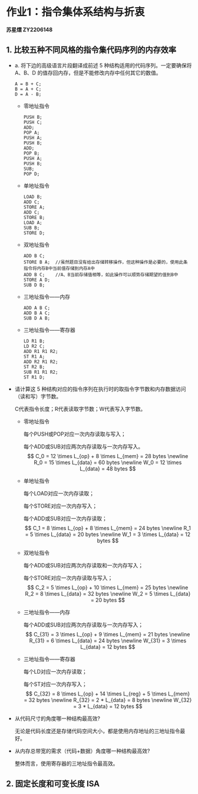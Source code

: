 # 作业1：指令集体系结构与折衷

**苏星熠 ZY2206148**

## 1.  比较五种不同风格的指令集代码序列的内存效率

- a. 将下边的高级语言片段翻译成前述 5 种结构适用的代码序列。一定要确保将 A、B、D 的值存回内存，但是不能修改内存中任何其它的数值。

  ```
  A = B + C;
  B = A + C;
  D = A - B;
  ```

  + 零地址指令

    ```
    PUSH B;
    PUSH C;
    ADD;
    POP A;
    PUSH A;
    PUSH B;
    ADD;
    POP B;
    PUSH A;
    PUSH B;
    SUB;
    POP D;
    ```

    

  + 单地址指令

    ```
    LOAD B;
    ADD C;
    STORE A;
    ADD C;
    STORE B;
    LOAD A;
    SUB B;
    STORE D;
    ```

    

  + 双地址指令

    ```
    ADD B C;
    STORE B A;	//虽然题目没有给出存储转移操作，但这种操作是必要的，使用此条指令将内存B中当前值存储到内存A中
    ADD B C;	//A、B当前存储值相等，如此操作可以顺势存储期望的值到B中
    STORE A D;
    SUB D B;
    ```

    

  + 三地址指令——内存

    ```
    ADD A B C;
    ADD B A C;
    SUB D A B;
    ```

    

  + 三地址指令——寄存器

    ```
    LD R1 B;
    LD R2 C;
    ADD R1 R1 R2;
    ST R1 A;
    ADD R2 R1 R2;
    ST R2 B;
    SUB R1 R1 R2;
    ST R1 D;
    ```

- 请计算这 5 种结构对应的指令序列在执行时的取指令字节数和内存数据访问（读和写）字节数。

  C代表指令长度；R代表读取字节数；W代表写入字节数。

  - 零地址指令

    每个PUSH或POP对应一次内存读取与写入；

    每个ADD或SUB对应两次内存读取与一次内存写入。
    $$
    C_0 = 12 \times L_{op} + 8 \times L_{mem} = 28 bytes \newline
    R_0 = 15 \times L_{data} = 60 bytes \newline
    W_0 = 12 \times L_{data} = 48 bytes
    $$

  - 单地址指令

    每个LOAD对应一次内存读取；

    每个STORE对应一次内存写入；

    每个ADD或SUB对应一次内存读取；
    $$
    C_1 = 8 \times L_{op} + 8 \times L_{mem} = 24 bytes \newline
    R_1 = 5 \times L_{data} = 20 bytes \newline
    W_1 = 3 \times L_{data} = 12 bytes
    $$

  - 双地址指令

    每个ADD或SUB对应两次内存读取和一次内存写入；

    每个STORE对应一次内存读取与写入；
    $$
    C_2 = 5 \times L_{op} + 10 \times L_{mem} = 25 bytes \newline
    R_2 = 8 \times L_{data} = 32 bytes \newline
    W_2 = 5 \times L_{data} = 20 bytes
    $$

  - 三地址指令——内存

    每个ADD或SUB对应两次内存读取与一次内存写入；
    $$
    C_{31} = 3 \times L_{op} + 9 \times L_{mem} = 21 bytes \newline
    R_{31} = 6 \times L_{data} = 24 bytes \newline
    W_{31} = 3 \times L_{data} = 12 bytes
    $$

  - 三地址指令——寄存器

    每个LD对应一次内存读取；

    每个ST对应一次内存写入；
    $$
    C_{32} = 8 \times L_{op} + 14 \times L_{reg} + 5 \times L_{mem} = 32 bytes \newline
    R_{32} = 2 * L_{data} = 8 bytes \newline
    W_{32} = 3 * L_{data} = 12 bytes
    $$

- 从代码尺寸的角度哪一种结构最高效? 

  无论是代码长度还是存储代码空间大小，都是使用内存地址的三地址指令最好。

- 从内存总带宽的需求（代码+数据）角度哪一种结构最高效? 

  整体而言，使用寄存器的三地址指令最高效。

## 2. 固定长度和可变长度 ISA
